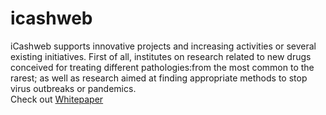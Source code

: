 # icashweb
iCashweb supports innovative projects and increasing activities or several existing initiatives. First of all, institutes on research related to new drugs conceived for treating different pathologies:from the most common to the rarest; as well as research aimed at finding appropriate methods to stop virus outbreaks or pandemics.
<br/>
Check out [Whitepaper](https://github.com/simons55/icashweb/blob/main/Whitepaper-New.pdf)

